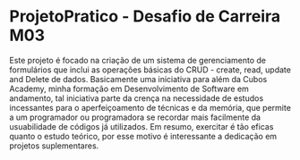 # ProjetoPratico - Desafio de Carreira M03

<p>Este projeto é focado na criação de um sistema de gerenciamento de formulários que inclui as operações básicas do CRUD - create, read, update and Delete de dados. 
Basicamente uma iniciativa para além da Cubos Academy, minha formação em Desenvolvimento de Software em andamento, tal iniciativa parte da crença na necessidade de estudos incessantes para o aperfeiçoamento de técnicas e da memória, que permite a um programador ou programadora
se recordar mais facilmente da usuabilidade de códigos já utilizados. Em resumo, exercitar é tão eficas quanto o estudo teórico, por esse motivo é interessante a dedicação em projetos suplementares.</p>
